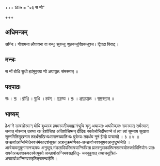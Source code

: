 +++
title = "०३ स नो"

+++
## अधिमन्त्रम्
अग्निः। गौपायना लौपायना वा बन्धुः सुबन्धुः श्रुतबन्धुर्विप्रबन्धुश्च। द्विपदा विराट्।

## मन्त्रः
स नो॑ बोधि श्रु॒धी हव॑मुरु॒ष्या णो॑ अघाय॒तः स॑मस्मात् ॥

## पदपाठः
सः । नः॒ । बो॒धि॒ । श्रु॒धि । हव॑म् । उ॒रु॒ष्य । नः॒ । अ॒घ॒ऽय॒तः । स॒म॒स्मा॒त् ॥

## भाष्यम्
हेअग्ने सत्वन्नोस्मान् बोधि बुध्यस्व हवमस्मदीयमाह्वानंश्रुधि श्रृणु अघायतः अघमिच्छतः समस्मात् सर्वस्मात् जनात् नोस्मान् उरुष्य रक्ष हेशोचिष्ठ अतिशोचिष्मन् दीदिवः स्वतेजोभिर्दीप्ताग्ने तं त्वा त्वां सुम्नाय सुखाय सुम्नमितिसुखनाम तदर्थंसखिभ्यःसमानख्यातिभ्यः पुत्रेभ्यः तदर्थंच नूनं ईमहे याचामहे ॥ ३ ॥ ४ ॥अच्छावोअग्निमितिनवर्चमेकादशंसूक्तं अत्रानुक्रमणिका-अच्छावोनववसूयवआनुष्टुभमिति । आत्रेयावसूयुनामानऋषयः अनुष्टुप् मंडलादिपरिभाषयाग्निर्देवता प्रातरनुवाकाश्विनशस्त्रयोरुक्तोविनियोगः प्रातः सवनेअच्छावाकवदस्वेत्युक्ते अच्छावोअग्निमवसइतितृ- चमनुब्रूयात् तथाचसूत्रितं-अच्छावोअग्निमवसइतितृचमन्वाहेति ।